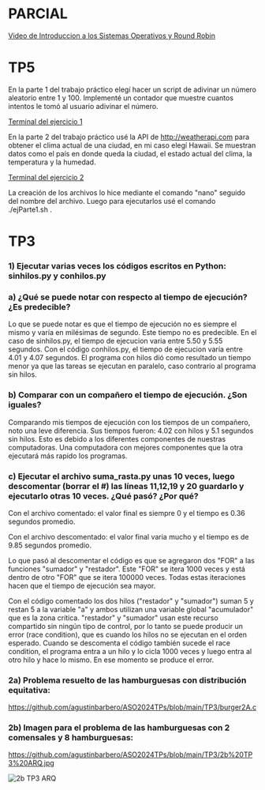 # PARCIAL
[Video de Introduccion a los Sistemas Operativos y Round Robin](https://www.youtube.com/watch?v=OceUgiV94qw)

# TP5
En la parte 1 del trabajo práctico elegí hacer un script de adivinar un número aleatorio entre 1 y 100. Implementé un contador que muestre cuantos intentos le tomó al usuario adivinar el número.

[Terminal del ejercicio 1](https://github.com/agustinbarbero/ASO2024TPs/blob/main/TP5/adivinarNumero.png)

En la parte 2 del trabajo práctico usé la API de http://weatherapi.com para obtener el clima actual de una ciudad, en mi caso elegí Hawaii. Se muestran datos como el país en  donde queda la ciudad, el estado actual del clima, la temperatura y la humedad.

[Terminal del ejercicio 2](https://github.com/agustinbarbero/ASO2024TPs/blob/main/TP5/climaHawaii.png)

La creación de los archivos lo hice mediante el comando "nano" seguido del nombre del archivo. Luego para ejecutarlos usé el comando ./ejParte1.sh .

# TP3 
### 1) Ejecutar varias veces los códigos escritos en Python: sinhilos.py y conhilos.py

### a) ¿Qué se puede notar con respecto al tiempo de ejecución? ¿Es predecible?

Lo que se puede notar es que el tiempo de ejecución no es siempre el mismo y varía en milésimas de segundo. Este tiempo no es predecible.
En el caso de sinhilos.py, el tiempo de ejecucion varia entre 5.50 y 5.55 segundos. Con el código conhilos.py, el tiempo de ejecucion varía entre 4.01 y 4.07 segundos.
El programa con hilos dió como resultado un tiempo menor ya que las tareas se ejecutan en paralelo, caso contrario al programa sin hilos.

### b) Comparar con un compañero el tiempo de ejecución. ¿Son iguales?

Comparando mis tiempos de ejecución con los tiempos de un compañero, noto una leve diferencia. Sus tiempos fueron: 4.02 con hilos y 5.1 segundos sin hilos. Esto es debido a los diferentes componentes de nuestras computadoras.
Una computadora con mejores componentes que la otra ejecutará más rapido los programas.

### c) Ejecutar el archivo suma_rasta.py unas 10 veces, luego descomentar (borrar el #) las líneas 11,12,19 y 20 guardarlo y ejecutarlo otras 10 veces. ¿Qué pasó? ¿Por qué?

Con el archivo comentado: el valor final es siempre 0 y el tiempo es 0.36 segundos promedio.

Con el archivo descomentado: el valor final varia mucho y el tiempo es de 9.85 segundos promedio.

Lo que pasó al descomentar el código es que se agregaron dos "FOR" a las funciones "sumador" y "restador". 
Este "FOR" se itera 1000 veces y está dentro de otro "FOR" que se itera 100000 veces. Todas estas iteraciones hacen que el tiempo de ejecución sea mayor.

Con el código comentado los dos hilos ("restador" y "sumador") suman 5 y restan 5 a la variable "a" y ambos utilizan una variable global "acumulador" que es la zona crítica. 
"restador" y "sumador" usan este recurso compartido sin ningún tipo de control, por lo tanto se puede producir un error (race condition), que es cuando los hilos no se ejecutan en el orden esperado. 
Cuando se descomenta el código también sucede el race condition, el programa entra a un hilo y lo cicla 1000 veces y luego entra al otro hilo y hace lo mismo. En ese momento se produce el error.


### 2a)  Problema resuelto de las hamburguesas con distribución equitativa: 
https://github.com/agustinbarbero/ASO2024TPs/blob/main/TP3/burger2A.c



### 2b) Imagen para el problema de las hamburguesas con 2 comensales y 8 hamburguesas:
https://github.com/agustinbarbero/ASO2024TPs/blob/main/TP3/2b%20TP3%20ARQ.jpg
      
![2b TP3 ARQ](https://github.com/agustinbarbero/ASO2024TPs/assets/167543420/6e8714c7-d4d5-4adf-ae22-46de6418c252)
